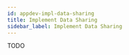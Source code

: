 ```yaml
---
id: appdev-impl-data-sharing
title: Implement Data Sharing
sidebar_label: Implement Data Sharing
---
```


TODO
